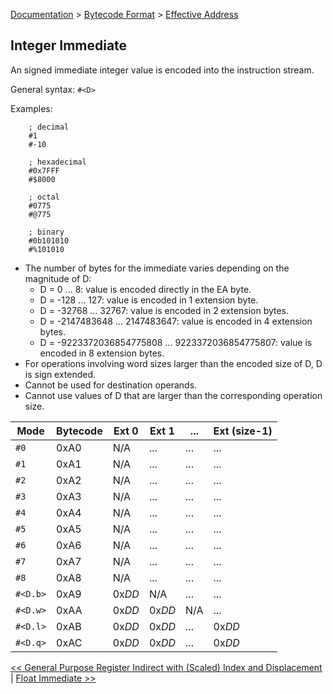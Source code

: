 [Documentation](../../README.md) > [Bytecode Format](../README.md) > [Effective Address](../EffectiveAddress.md)

## Integer Immediate

An signed immediate integer value is encoded into the instruction stream.

General syntax: `#<D>`

Examples:

        ; decimal
        #1
        #-10

        ; hexadecimal
        #0x7FFF
        #$8000

        ; octal
        #0775
        #@775

        ; binary
        #0b101010
        #%101010

* The number of bytes for the immediate varies depending on the magnitude of D:
    - D = 0 ... 8: value is encoded directly in the EA byte.
    - D = -128 ... 127: value is encoded in 1 extension byte.
    - D = -32768 ... 32767: value is encoded in 2 extension bytes.
    - D = -2147483648 ... 2147483647: value is encoded in 4 extension bytes.
    - D = -9223372036854775808 ... 9223372036854775807: value is encoded in 8 extension bytes.
* For operations involving word sizes larger than the encoded size of D, D is sign extended.
* Cannot be used for destination operands.
* Cannot use values of D that are larger than the corresponding operation size.

| Mode | Bytecode | Ext 0 | Ext 1 | ... | Ext (size-1) |
| - | - | - | - | - | - |
| `#0` | 0xA0 | N/A | ... | ... | ... |
| `#1` | 0xA1 | N/A | ... | ... | ... |
| `#2` | 0xA2 | N/A | ... | ... | ... |
| `#3` | 0xA3 | N/A | ... | ... | ... |
| `#4` | 0xA4 | N/A | ... | ... | ... |
| `#5` | 0xA5 | N/A | ... | ... | ... |
| `#6` | 0xA6 | N/A | ... | ... | ... |
| `#7` | 0xA7 | N/A | ... | ... | ... |
| `#8` | 0xA8 | N/A | ... | ... | ... |
| `#<D.b>` | 0xA9 | 0x*DD* | N/A | ... | ... |
| `#<D.w>` | 0xAA | 0x*DD* | 0x*DD* | N/A | ... |
| `#<D.l>` | 0xAB | 0x*DD* | 0x*DD* | ... | 0x*DD* |
| `#<D.q>` | 0xAC | 0x*DD* | 0x*DD* | ... | 0x*DD* |

[<< General Purpose Register Indirect with (Scaled) Index and Displacement](./p_10.md) | [Float Immediate >>](./p_12.md)
